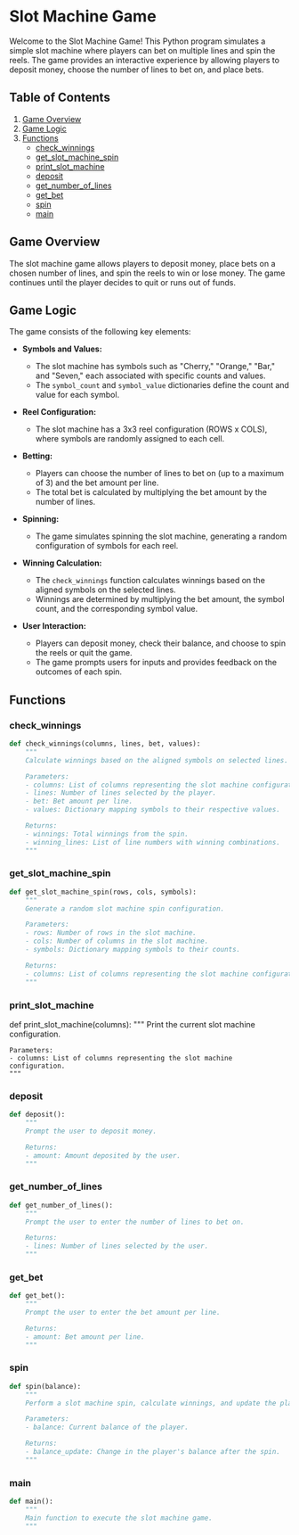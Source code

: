 # Slot Machine Game

Welcome to the Slot Machine Game! This Python program simulates a simple slot machine where players can bet on multiple lines and spin the reels. The game provides an interactive experience by allowing players to deposit money, choose the number of lines to bet on, and place bets.

## Table of Contents

1. [Game Overview](#game-overview)
2. [Game Logic](#game-logic)
3. [Functions](#functions)
    - [check_winnings](#check_winnings)
    - [get_slot_machine_spin](#get_slot_machine_spin)
    - [print_slot_machine](#print_slot_machine)
    - [deposit](#deposit)
    - [get_number_of_lines](#get_number_of_lines)
    - [get_bet](#get_bet)
    - [spin](#spin)
    - [main](#main)

## Game Overview

The slot machine game allows players to deposit money, place bets on a chosen number of lines, and spin the reels to win or lose money. The game continues until the player decides to quit or runs out of funds.

## Game Logic

The game consists of the following key elements:

- **Symbols and Values:**
    - The slot machine has symbols such as "Cherry," "Orange," "Bar," and "Seven," each associated with specific counts and values.
    - The `symbol_count` and `symbol_value` dictionaries define the count and value for each symbol.

- **Reel Configuration:**
    - The slot machine has a 3x3 reel configuration (ROWS x COLS), where symbols are randomly assigned to each cell.

- **Betting:**
    - Players can choose the number of lines to bet on (up to a maximum of 3) and the bet amount per line.
    - The total bet is calculated by multiplying the bet amount by the number of lines.

- **Spinning:**
    - The game simulates spinning the slot machine, generating a random configuration of symbols for each reel.

- **Winning Calculation:**
    - The `check_winnings` function calculates winnings based on the aligned symbols on the selected lines.
    - Winnings are determined by multiplying the bet amount, the symbol count, and the corresponding symbol value.

- **User Interaction:**
    - Players can deposit money, check their balance, and choose to spin the reels or quit the game.
    - The game prompts users for inputs and provides feedback on the outcomes of each spin.

## Functions


### check_winnings

```python
def check_winnings(columns, lines, bet, values):
    """
    Calculate winnings based on the aligned symbols on selected lines.

    Parameters:
    - columns: List of columns representing the slot machine configuration.
    - lines: Number of lines selected by the player.
    - bet: Bet amount per line.
    - values: Dictionary mapping symbols to their respective values.

    Returns:
    - winnings: Total winnings from the spin.
    - winning_lines: List of line numbers with winning combinations.
    """
```

### get_slot_machine_spin
```python
def get_slot_machine_spin(rows, cols, symbols):
    """
    Generate a random slot machine spin configuration.

    Parameters:
    - rows: Number of rows in the slot machine.
    - cols: Number of columns in the slot machine.
    - symbols: Dictionary mapping symbols to their counts.

    Returns:
    - columns: List of columns representing the slot machine configuration.
    """
```
### print_slot_machine
def print_slot_machine(columns):
    """
    Print the current slot machine configuration.

    Parameters:
    - columns: List of columns representing the slot machine configuration.
    """
### deposit
```python
def deposit():
    """
    Prompt the user to deposit money.

    Returns:
    - amount: Amount deposited by the user.
    """
```
### get_number_of_lines
```python
def get_number_of_lines():
    """
    Prompt the user to enter the number of lines to bet on.

    Returns:
    - lines: Number of lines selected by the user.
    """
```
### get_bet
```python
def get_bet():
    """
    Prompt the user to enter the bet amount per line.

    Returns:
    - amount: Bet amount per line.
    """
```
### spin
```python
def spin(balance):
    """
    Perform a slot machine spin, calculate winnings, and update the player's balance.

    Parameters:
    - balance: Current balance of the player.

    Returns:
    - balance_update: Change in the player's balance after the spin.
    """
```
### main
```python
def main():
    """
    Main function to execute the slot machine game.
    """
```

